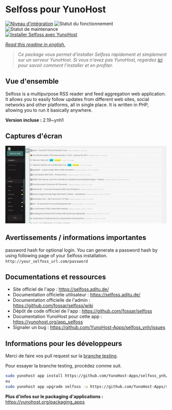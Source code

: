 <!--
N.B.: This README was automatically generated by https://github.com/YunoHost/apps/tree/master/tools/README-generator
It shall NOT be edited by hand.
-->

# Selfoss pour YunoHost

[![Niveau d'intégration](https://dash.yunohost.org/integration/selfoss.svg)](https://dash.yunohost.org/appci/app/selfoss) ![Statut du fonctionnement](https://ci-apps.yunohost.org/ci/badges/selfoss.status.svg) ![Statut de maintenance](https://ci-apps.yunohost.org/ci/badges/selfoss.maintain.svg)  
[![Installer Selfoss avec YunoHost](https://install-app.yunohost.org/install-with-yunohost.svg)](https://install-app.yunohost.org/?app=selfoss)

*[Read this readme in english.](./README.md)*

> *Ce package vous permet d'installer Selfoss rapidement et simplement sur un serveur YunoHost.
Si vous n'avez pas YunoHost, regardez [ici](https://yunohost.org/#/install) pour savoir comment l'installer et en profiter.*

## Vue d'ensemble

Selfoss is a multipurpose RSS reader and feed aggregation web application. It allows you to easily follow updates from different web sites, social networks and other platforms, all in single place. It is written in PHP, allowing you to run it basically anywhere.


**Version incluse :** 2.19~ynh1

## Captures d'écran

![Capture d'écran de Selfoss](./doc/screenshots/screenshot1.png)

## Avertissements / informations importantes

password hash for optional login. You can generate a password hash by using following page of your Selfoss installation. `http://your_selfoss_url.com/password`
## Documentations et ressources

* Site officiel de l'app : <https://selfoss.aditu.de/>
* Documentation officielle utilisateur : <https://selfoss.aditu.de/>
* Documentation officielle de l'admin : <https://github.com/fossar/selfoss/wiki>
* Dépôt de code officiel de l'app : <https://github.com/fossar/selfoss>
* Documentation YunoHost pour cette app : <https://yunohost.org/app_selfoss>
* Signaler un bug : <https://github.com/YunoHost-Apps/selfoss_ynh/issues>

## Informations pour les développeurs

Merci de faire vos pull request sur la [branche testing](https://github.com/YunoHost-Apps/selfoss_ynh/tree/testing).

Pour essayer la branche testing, procédez comme suit.

``` bash
sudo yunohost app install https://github.com/YunoHost-Apps/selfoss_ynh/tree/testing --debug
ou
sudo yunohost app upgrade selfoss -u https://github.com/YunoHost-Apps/selfoss_ynh/tree/testing --debug
```

**Plus d'infos sur le packaging d'applications :** <https://yunohost.org/packaging_apps>

